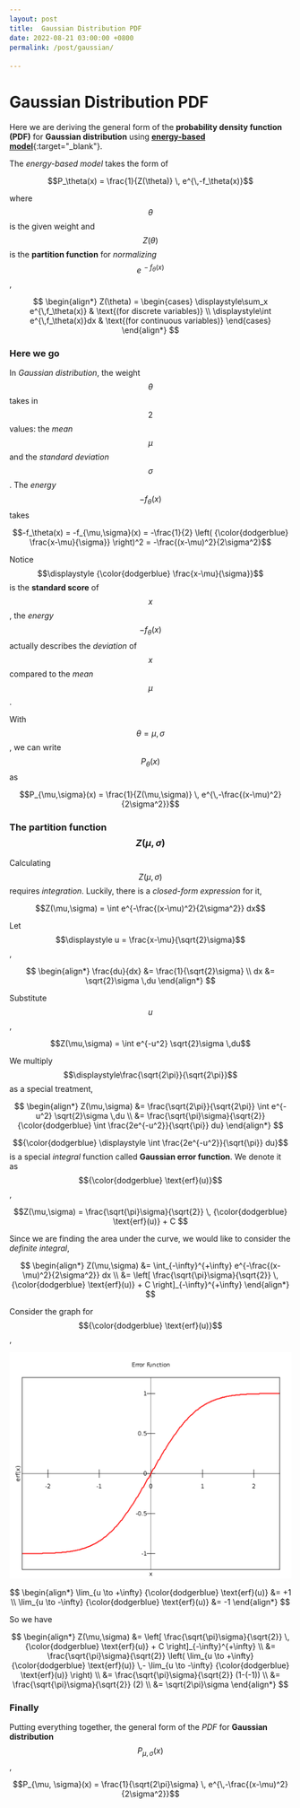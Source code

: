 ```yaml
---
layout: post
title:  Gaussian Distribution PDF
date: 2022-08-21 03:00:00 +0800
permalink: /post/gaussian/

---
```


# Gaussian Distribution PDF

Here we are deriving the general form of the **probability density function (PDF)**  for **Gaussian distribution** using [**energy-based model**](\post\ebm){:target="_blank"}.

The *energy-based model* takes the form of 

$$P_\theta(x) = \frac{1}{Z(\theta)} \, e^{\,-f_\theta(x)}$$

where $$\theta$$ is the given weight and $$Z(\theta)$$ is the **partition function** for *normalizing* $$\displaystyle e^{\,-f_\theta(x)}$$,

$$
\begin{align*}
Z(\theta) =
\begin{cases}
\displaystyle\sum_x e^{\,f_\theta(x)} & \text{(for discrete variables)} \\
\displaystyle\int e^{\,f_\theta(x)}dx  & \text{(for continuous variables)}
\end{cases}
\end{align*}
$$


### Here we go

In *Gaussian distribution*, the weight $$\theta$$ takes in $$2$$ values: the *mean* $$\mu$$ and the *standard deviation* $$\sigma$$. The *energy* $$-f_\theta(x)$$ takes

$$-f_\theta(x) = -f_{\mu,\sigma}(x) = -\frac{1}{2} \left( {\color{dodgerblue} \frac{x-\mu}{\sigma}} \right)^2 = -\frac{(x-\mu)^2}{2\sigma^2}$$

Notice $$\displaystyle {\color{dodgerblue} \frac{x-\mu}{\sigma}}$$ is the **standard score** of $$x$$, the *energy* $$-f_\theta(x)$$ actually describes the *deviation* of $$x$$ compared to the *mean* $$\mu$$.

With $$\theta = \mu, \sigma$$, we can write $$P_\theta(x)$$ as

$$P_{\mu,\sigma}(x) = \frac{1}{Z(\mu,\sigma)} \, e^{\,-\frac{(x-\mu)^2}{2\sigma^2}}$$

### The partition function $$Z(\mu,\sigma)$$

Calculating $$Z(\mu,\sigma)$$ requires *integration*. Luckily, there is a *closed-form expression* for it,

$$Z(\mu,\sigma) = \int e^{-\frac{(x-\mu)^2}{2\sigma^2}} dx$$

Let $$\displaystyle u = \frac{x-\mu}{\sqrt{2}\sigma}$$,

$$
\begin{align*} 
\frac{du}{dx} &= \frac{1}{\sqrt{2}\sigma} \\
dx &= \sqrt{2}\sigma \,du
\end{align*}
$$

Substitute $$u$$,

$$Z(\mu,\sigma) = \int e^{-u^2} \sqrt{2}\sigma \,du$$

We multiply $$\displaystyle\frac{\sqrt{2\pi}}{\sqrt{2\pi}}$$ as a special treatment, 

$$
\begin{align*}
Z(\mu,\sigma) &= \frac{\sqrt{2\pi}}{\sqrt{2\pi}} \int e^{-u^2} \sqrt{2}\sigma \,du \\
&= \frac{\sqrt{\pi}\sigma}{\sqrt{2}} {\color{dodgerblue} \int \frac{2e^{-u^2}}{\sqrt{\pi}} du}
\end{align*}
$$

$${\color{dodgerblue} \displaystyle \int \frac{2e^{-u^2}}{\sqrt{\pi}} du}$$ is a special *integral* function called **Gaussian error function**. We denote it as $${\color{dodgerblue} \text{erf}(u)}$$,

$$Z(\mu,\sigma) = \frac{\sqrt{\pi}\sigma}{\sqrt{2}} \, {\color{dodgerblue} \text{erf}(u)} + C
$$

Since we are finding the area under the curve, we would like to consider the *definite integral*,

$$
\begin{align*}
Z(\mu,\sigma) &= \int_{-\infty}^{+\infty} e^{-\frac{(x-\mu)^2}{2\sigma^2}} dx \\
&= \left[ \frac{\sqrt{\pi}\sigma}{\sqrt{2}} \, {\color{dodgerblue} \text{erf}(u)} + C \right]_{-\infty}^{+\infty}
\end{align*}
$$

Consider the graph for $${\color{dodgerblue} \text{erf}(u)}$$,

![erfu](\assets\img\erfu.png "erf(u)")

$$
\begin{align*}
\lim_{u \to +\infty} {\color{dodgerblue} \text{erf}(u)} &= +1 \\
\lim_{u \to -\infty} {\color{dodgerblue} \text{erf}(u)} &= -1
\end{align*}
$$

So we have

$$
\begin{align*}
Z(\mu,\sigma) &= \left[ \frac{\sqrt{\pi}\sigma}{\sqrt{2}} \, {\color{dodgerblue} \text{erf}(u)} + C \right]_{-\infty}^{+\infty} \\
&= \frac{\sqrt{\pi}\sigma}{\sqrt{2}} \left( \lim_{u \to +\infty} {\color{dodgerblue} \text{erf}(u)} \,- \lim_{u \to -\infty} {\color{dodgerblue} \text{erf}(u)} \right) \\
&= \frac{\sqrt{\pi}\sigma}{\sqrt{2}} (1-(-1)) \\
&= \frac{\sqrt{\pi}\sigma}{\sqrt{2}} (2) \\
&= \sqrt{2\pi}\sigma
\end{align*}
$$

### Finally

Putting everything together, the general form of the *PDF* for **Gaussian distribution** $$P_{\mu, \sigma}(x)$$,

$$P_{\mu, \sigma}(x) = \frac{1}{\sqrt{2\pi}\sigma} \, e^{\,-\frac{(x-\mu)^2}{2\sigma^2}}$$